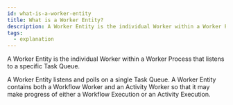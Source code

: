 ```yaml
---
id: what-is-a-worker-entity
title: What is a Worker Entity?
description: A Worker Entity is the individual Worker within a Worker Process that listens to a specific Task Queue.
tags:
  - explanation
---
```


A Worker Entity is the individual Worker within a Worker Process that listens to a specific Task Queue.

A Worker Entity listens and polls on a single Task Queue.
A Worker Entity contains both a Workflow Worker and an Activity Worker so that it may make progress of either a Workflow Execution or an Activity Execution.
